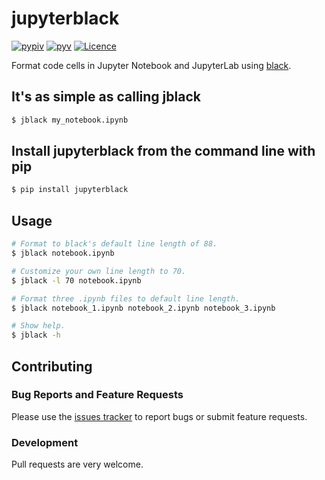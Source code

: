 # jupyterblack

[![pypiv](https://img.shields.io/pypi/v/jupyterblack.svg)](https://pypi.python.org/pypi/jupyterblack)
[![pyv](https://img.shields.io/pypi/pyversions/jupyterblack.svg)](https://pypi.python.org/pypi/jupyterblack)
[![Licence](https://img.shields.io/badge/license-MIT-blue.svg)](https://raw.githubusercontent.com/csurfer/jupyterblack/master/LICENSE)

Format code cells in Jupyter Notebook and JupyterLab using [black](https://github.com/ambv/black).

## It's as simple as calling jblack

```bash
$ jblack my_notebook.ipynb
```

## Install jupyterblack from the command line with pip

```bash
$ pip install jupyterblack
```

## Usage

```bash
# Format to black's default line length of 88.
$ jblack notebook.ipynb

# Customize your own line length to 70.
$ jblack -l 70 notebook.ipynb

# Format three .ipynb files to default line length.
$ jblack notebook_1.ipynb notebook_2.ipynb notebook_3.ipynb

# Show help.
$ jblack -h
```

## Contributing

### Bug Reports and Feature Requests

Please use the [issues tracker](https://github.com/irahorecka/jupyterblack/issues) to report bugs or submit feature requests.

### Development

Pull requests are very welcome.
